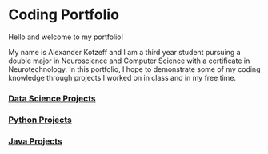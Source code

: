 # Coding Portfolio

Hello and welcome to my portfolio!

My name is Alexander Kotzeff and I am a third year student pursuing a double major in Neuroscience and Computer Science with a certificate in Neurotechnology. In this portfolio, I hope to demonstrate some of my coding knowledge through projects I worked on in class and in my free time.

### [Data Science Projects](DataScienceProjects.md) 


### [Python Projects](PythonProjects.md)


### [Java Projects](JavaProjects.md) 


